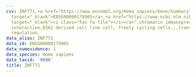 ```yaml
---
csv: ZNF771,<a href="https://www.ensembl.org/Homo_sapiens/Gene/Summary?db=core;g=ENSG00000179965"
  target="_blank">ENSG00000179965</a>,<a href="https://www.ncbi.nlm.nih.gov/pubmed/23959860"
  target="_blank"><i class="fas fa-file"></i></a>",chromatin immunoprecipitation assay,direct
  interaction,K562 derived cell line cell, freely cycling cells,,,transcriptional
  regulation,
data_alias: ZNF771
data_id: ENSG00000179965
data_numevidence: 1
data_species: Homo sapiens
data_taxid: '9606'
title: ZNF771
---
```

